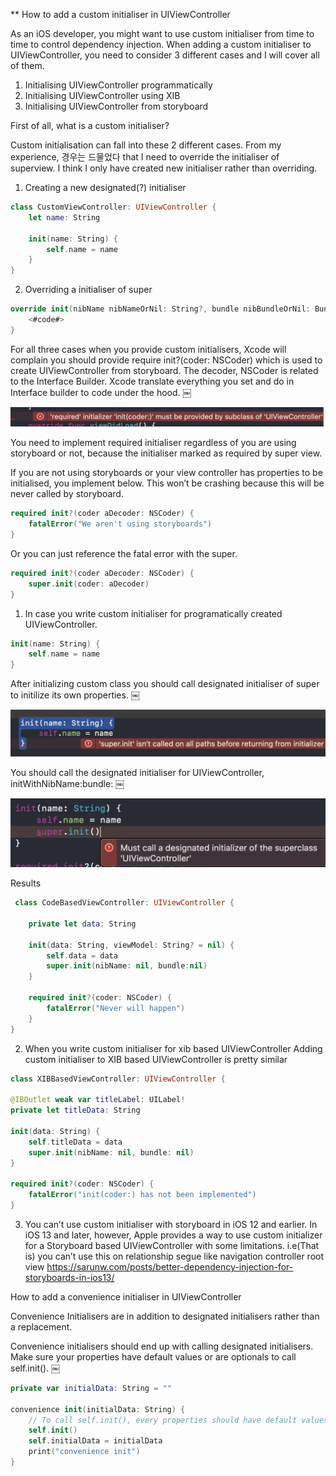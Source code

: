 ** How to add a custom initialiser in UIViewController

As an iOS developer, you might want to use custom initialiser from time to time to control dependency injection. When adding a custom initialiser to UIViewController, you need to consider 3 different cases and I will cover all of them.

1. Initialising UIViewController programmatically
2. Initialising UIViewController using XIB
3. Initialising UIViewController from storyboard 

First of all, what is a custom initialiser?

Custom initialisation can fall into these 2 different cases. From my experience, 경우는 드물었다 that I need to override the initialiser of superview. I think I only have created new initialiser rather than overriding.


1. Creating a new designated(?) initialiser
```Swift
class CustomViewController: UIViewController {
    let name: String
    
    init(name: String) {
        self.name = name
    }
}
```

2. Overriding a initialiser of super
```Swift
override init(nibName nibNameOrNil: String?, bundle nibBundleOrNil: Bundle?) {
    <#code#>
}
```

For all three cases when you provide custom initialisers, Xcode will complain you should provide require init?(coder: NSCoder) which is used to create UIViewController from storyboard. The decoder, NSCoder is related to the Interface Builder. Xcode translate everything you set and do in Interface builder to code under the hood.
￼<p align = "left">
<img src = "Initialisers/Images/requiredInitErr.png">
</p>
You need to implement required initialiser regardless of you are using storyboard or not, because the initialiser marked as required by super view.

If you are not using storyboards or your view controller has properties to be initialised, you implement below.
This won’t be crashing because this will be never called by storyboard.
```Swift
required init?(coder aDecoder: NSCoder) {
    fatalError("We aren't using storyboards")
}
```


Or you can just reference the fatal error with the super.
```Swift
required init?(coder aDecoder: NSCoder) {
    super.init(coder: aDecoder)
}
```


1.  In case you write custom initialiser for programatically created UIViewController.
```Swift
init(name: String) {
    self.name = name
}
```
After initializing custom class you should call designated initialiser of super to initilize its own properties.
￼<p align = "left">
<img src = "Initialisers/Images/superInitErr.png">
</p>

You should call the designated initialiser for UIViewController, initWithNibName:bundle:
￼<p align = "left">
<img src = "Initialisers/Images/initNameStringErr.png">
</p>

Results
```Swift
￼class CodeBasedViewController: UIViewController {

    private let data: String

    init(data: String, viewModel: String? = nil) {
        self.data = data
        super.init(nibName: nil, bundle:nil)
    }

    required init?(coder: NSCoder) {
        fatalError("Never will happen")
    }
}
```

2. When you write custom initialiser for xib based UIViewController
Adding custom initialiser to XIB based UIViewController is pretty similar

```Swift
class XIBBasedViewController: UIViewController {

@IBOutlet weak var titleLabel: UILabel!
private let titleData: String

init(data: String) {
    self.titleData = data
    super.init(nibName: nil, bundle: nil)
}

required init?(coder: NSCoder) {
    fatalError("init(coder:) has not been implemented")
}
```


3. You can’t use custom initialiser with storyboard in iOS 12 and earlier.
In iOS 13 and later, however, Apple provides a way to use custom initializer for a Storyboard based UIViewController with some limitations. i.e(That is) you can’t use this on relationship segue like navigation controller root view
https://sarunw.com/posts/better-dependency-injection-for-storyboards-in-ios13/


How to add a convenience initialiser in UIViewController

Convenience Initialisers are in addition to designated initialisers rather than a replacement.

Convenience initialisers should end up with calling designated initialisers. Make sure your properties have default values or are optionals to call self.init().
￼
```Swift
private var initialData: String = ""

convenience init(initialData: String) {
    // To call self.init(), every properties should have default values or be optionals
    self.init()
    self.initialData = initialData
    print("convenience init")
}
```
